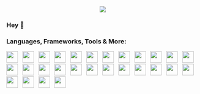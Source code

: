 <div align="center">
    <image src="images/kylebanner.gif"></image>
</div>

### Hey 👋 

### Languages, Frameworks, Tools & More:
<image height="30px" src="icons/ajax.png"></image> &nbsp;
<image height="30px" src="icons/c%2B%2B.png"></image> &nbsp;
<image height="30px" src="icons/clogo.png"></image> &nbsp;
<image height="30px" src="icons/css.png"></image> &nbsp;
<image height="30px" src="icons/figma.png"></image> &nbsp;
<image height="30px" src="icons/flask.png"></image> &nbsp;
<image height="30px" src="icons/git.png"></image> &nbsp;
<image height="30px" src="icons/gunicorn.png"></image> &nbsp;
<image height="30px" src="icons/htmllogo.png"></image> &nbsp;
<image height="30px" src="icons/jinja.png"></image> &nbsp;
<image height="30px" src="icons/jslogo.png"></image> &nbsp;
<image height="30px" src="icons/json.png"></image> &nbsp;
<image height="30px" src="icons/pascal.png"></image> &nbsp;
<image height="30px" src="icons/php.png"></image> &nbsp;
<image height="30px" src="icons/plsql.png"></image> &nbsp;
<image height="30px" src="icons/poetry.png"></image> &nbsp;
<image height="30px" src="icons/postgres.png"></image> &nbsp;
<image height="30px" src="icons/python.png"></image> &nbsp;
<image height="30px" src="icons/react.png"></image> &nbsp;
<image height="30px" src="icons/sketch.png"></image> &nbsp;
<image height="30px" src="icons/sqalchemy.png"></image> &nbsp;
<image height="30px" src="icons/sql.png"></image> &nbsp;
<image height="30px" src="icons/sqlite.png"></image> &nbsp;
<image height="30px" src="icons/swift.png"></image> &nbsp;
<image height="30px" src="icons/swiftui.png"></image> &nbsp;
<image height="30px" src="icons/wix.png"></image> &nbsp;
<image height="30px" src="icons/wordpress.png"></image> &nbsp;
<image height="30px" src="icons/xml.png"></image>
